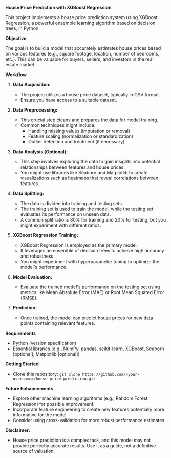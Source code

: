 **House Price Prediction with XGBoost Regression**

This project implements a house price prediction system using XGBoost Regression, a powerful ensemble learning algorithm based on decision trees, in Python.

**Objective**

The goal is to build a model that accurately estimates house prices based on various features (e.g., square footage, location, number of bedrooms, etc.). This can be valuable for buyers, sellers, and investors in the real estate market.

**Workflow**

1. **Data Acquisition:**
   - The project utilizes a house price dataset, typically in CSV format.
   - Ensure you have access to a suitable dataset.

2. **Data Preprocessing:**
   - This crucial step cleans and prepares the data for model training.
   - Common techniques might include:
     - Handling missing values (imputation or removal)
     - Feature scaling (normalization or standardization)
     - Outlier detection and treatment (if necessary)

3. **Data Analysis (Optional):**
   - This step involves exploring the data to gain insights into potential relationships between features and house prices.
   - You might use libraries like Seaborn and Matplotlib to create visualizations such as heatmaps that reveal correlations between features.

4. **Data Splitting:**
   - The data is divided into training and testing sets.
   - The training set is used to train the model, while the testing set evaluates its performance on unseen data.
   - A common split ratio is 80% for training and 20% for testing, but you might experiment with different ratios.

5. **XGBoost Regression Training:**
   - XGBoost Regression is employed as the primary model. 
   - It leverages an ensemble of decision trees to achieve high accuracy and robustness.
   - You might experiment with hyperparameter tuning to optimize the model's performance.

6. **Model Evaluation:**
   - Evaluate the trained model's performance on the testing set using metrics like Mean Absolute Error (MAE) or Root Mean Squared Error (RMSE).

7. **Prediction:**
   - Once trained, the model can predict house prices for new data points containing relevant features.


**Requirements**

- Python (version specification)
- Essential libraries (e.g., NumPy, pandas, scikit-learn, XGBoost, Seaborn [optional], Matplotlib [optional])

**Getting Started**

- Clone this repository: `git clone https://github.com/<your-username>/house-price-prediction.git`


**Future Enhancements**

- Explore other machine learning algorithms (e.g., Random Forest Regression) for possible improvement.
- Incorporate feature engineering to create new features potentially more informative for the model.
- Consider using cross-validation for more robust performance estimates.

**Disclaimer:**

- House price prediction is a complex task, and this model may not provide perfectly accurate results. Use it as a guide, not a definitive source of valuation.

